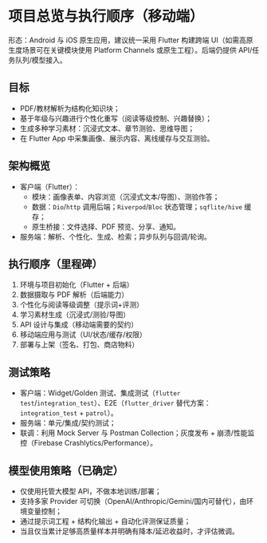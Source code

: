 # 项目总览与执行顺序（移动端）

形态：Android 与 iOS 原生应用，建议统一采用 Flutter 构建跨端 UI（如需高原生度场景可在关键模块使用 Platform Channels 或原生工程）。后端仍提供 API/任务队列/模型接入。

## 目标
- PDF/教材解析为结构化知识块；
- 基于年级与兴趣进行个性化重写（阅读等级控制、兴趣替换）；
- 生成多种学习素材：沉浸式文本、章节测验、思维导图；
- 在 Flutter App 中采集画像、展示内容、离线缓存与交互测验。

## 架构概览
- 客户端（Flutter）：
  - 模块：画像表单、内容浏览（沉浸式文本/导图）、测验作答；
  - 数据：`Dio`/`http` 调用后端；`Riverpod`/`Bloc` 状态管理；`sqflite/hive` 缓存；
  - 原生桥接：文件选择、PDF 预览、分享、通知。
- 服务端：解析、个性化、生成、检索；异步队列与回调/轮询。

## 执行顺序（里程碑）
1. 环境与项目初始化（Flutter + 后端）
2. 数据摄取与 PDF 解析（后端能力）
3. 个性化与阅读等级调整（提示词+评测）
4. 学习素材生成（沉浸式/测验/导图）
5. API 设计与集成（移动端需要的契约）
6. 移动端应用与测试（UI/状态/缓存/权限）
7. 部署与上架（签名、打包、商店物料）

## 测试策略
- 客户端：Widget/Golden 测试、集成测试（`flutter test`/`integration_test`）、E2E（`flutter_driver` 替代方案：`integration_test` + `patrol`）。
- 服务端：单元/集成/契约测试；
- 联调：利用 Mock Server 与 Postman Collection；灰度发布 + 崩溃/性能监控（Firebase Crashlytics/Performance）。

## 模型使用策略（已确定）
- 仅使用托管大模型 API，不做本地训练/部署；
- 支持多家 Provider 可切换（OpenAI/Anthropic/Gemini/国内可替代），由环境变量控制；
- 通过提示词工程 + 结构化输出 + 自动化评测保证质量；
- 当且仅当累计足够高质量样本并明确有降本/延迟收益时，才评估微调。
